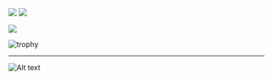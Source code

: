 ![](https://github-profile-summary-cards.vercel.app/api/cards/stats?username=shunya9811&theme=dark)
![](https://github-profile-summary-cards.vercel.app/api/cards/repos-per-language?username=shunya9811&theme=dark)

![](https://github-profile-summary-cards.vercel.app/api/cards/profile-details?username=shunya9811&theme=dark)

![trophy](https://github-profile-trophy.vercel.app/?username=shunya9811&theme=onedark&column=6&margin-w=30&margin-h=15)

<hr>

![Alt text](https://spotify-recently-played-readme.vercel.app/api?user=najge18u8yq4g9c3fwruf1r8g&unique={true|1|on|yes})
